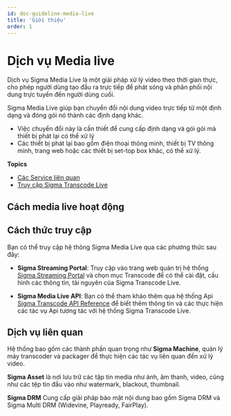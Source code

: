 ```yaml
---
id: doc-guideline-media-live
title: 'Giới thiệu'
order: 1
---
```


# Dịch vụ Media live

Dịch vụ Sigma Media Live là một giải pháp xử lý video theo thời gian thực, cho phép người dùng tạo đầu ra trực tiếp để phát sóng và phân phối nội dung trực tuyến đến người dùng cuối.

Sigma Media Live giúp bạn chuyển đổi nội dung video trực tiếp từ một định dạng và đóng gói nó thành các định dạng khác. 
- Việc chuyển đổi này là cần thiết để cung cấp định dạng và gói gói mà thiết bị phát lại có thể xử lý
- Các thiết bị phát lại bao gồm điện thoại thông minh, thiết bị TV thông minh, trang web hoặc các thiết bị set-top box khác, có thể xử lý.

**Topics**

+ [Các Service liên quan](03-relate-services.md)
+ [Truy cập Sigma Transcode Live](04-what-is-accessing.md)

## Cách media live hoạt động

## Cách thức truy cập

Bạn có thể truy cập hệ thông Sigma Media Live qua các phương thức sau đây: 
- **Sigma Streaming Portal**: Truy cập vào trang web quản trị hệ thống [Sigma Streaming Portal](https://portal.sigmaott.com/) và chọn mục Transcode để có thể cài đặt, cấu hình các thông tin, tài nguyên của Sigma Transcode Live\.

- **Sigma Media Live API**:  Bạn có thể tham khảo thêm qua hệ thống Api  [Sigma Transcode API Reference](https://sigmaott.com/apis/sigma-transcode-live.html#/) để biết thêm thông tin và các thực hiện các tác vụ Api tương tác với hệ thống Sigma Transcode Live.

## Dịch vụ liên quan
Hệ thống bao gồm các thành phần quan trọng như **Sigma Machine**, quản lý máy transcoder và packager để thực hiện các tác vụ liên quan đến xử lý video. 

**Sigma Asset** là nơi lưu trữ các tập tin media như ảnh, âm thanh, video, cũng như các tệp tin đầu vào như watermark, blackout, thumbnail. 

**Sigma DRM** Cung cấp giải pháp bảo mật nội dung bao gồm Sigma DRM và Sigma Multi DRM (Widevine, Playready, FairPlay).
